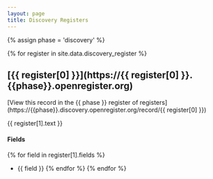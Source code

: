 ```yaml
---
layout: page
title: Discovery Registers
---
```


{% assign phase = 'discovery' %}

{% for register in site.data.discovery_register %}

## [{{ register[0] }}](https://{{ register[0] }}.{{phase}}.openregister.org)


[View this record in the {{ phase }} register of registers](https://{{phase}}.discovery.openregister.org/record/{{ register[0] }})


{{ register[1].text }}

#### Fields
{% for field in register[1].fields %}
* {{ field }}
{% endfor %}
{% endfor %}

